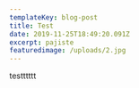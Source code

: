 ```yaml
---
templateKey: blog-post
title: Test
date: 2019-11-25T18:49:20.091Z
excerpt: pajiste
featuredimage: /uploads/2.jpg
---
```

testttttt
